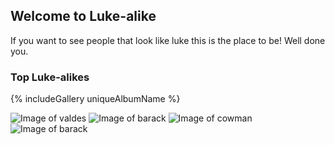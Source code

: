 ## Welcome to Luke-alike
If you want to see people that look like luke this is the place to be! Well done you.

### Top Luke-alikes

{% includeGallery uniqueAlbumName %}

![Image of valdes](https://joner125.github.io/LukeALike/Images/Valdes.jpg)
![Image of barack](https://joner125.github.io/LukeALike/Images/Obama.jpg)
![Image of cowman](https://joner125.github.io/LukeALike/Images/Tounge.jpg)
![Image of barack](https://joner125.github.io/LukeALike/Images/Steve.jpg)
